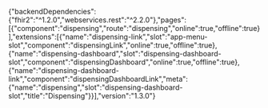 {"backendDependencies":{"fhir2":"^1.2.0","webservices.rest":"^2.2.0"},"pages":[{"component":"dispensing","route":"dispensing","online":true,"offline":true}],"extensions":[{"name":"dispensing-link","slot":"app-menu-slot","component":"dispensingLink","online":true,"offline":true},{"name":"dispensing-dashboard","slot":"dispensing-dashboard-slot","component":"dispensingDashboard","online":true,"offline":true},{"name":"dispensing-dashboard-link","component":"dispensingDashboardLink","meta":{"name":"dispensing","slot":"dispensing-dashboard-slot","title":"Dispensing"}}],"version":"1.3.0"}